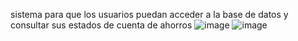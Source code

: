 sistema para que los usuarios puedan acceder a la base de datos y consultar sus estados de cuenta de ahorros
![image](https://github.com/armandovv/sistema_para_usuarios/assets/103545221/0ce5aaf0-23e7-40aa-86d4-b0c0cc5fe243)
![image](https://github.com/armandovv/sistema_para_usuarios/assets/103545221/afa003d8-0c7c-4a63-ba38-f4c0dbb88af0)



